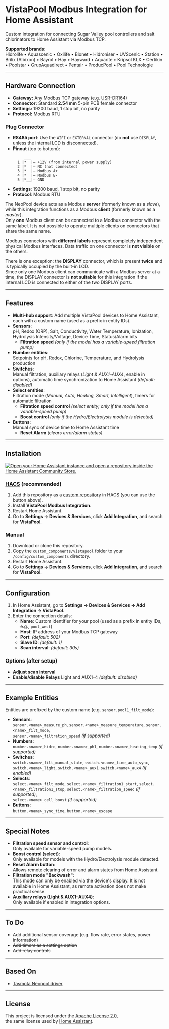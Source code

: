 # VistaPool Modbus Integration for Home Assistant

Custom integration for connecting Sugar Valley pool controllers and salt chlorinators to Home Assistant via Modbus TCP.


**Supported brands:**  
Hidrolife • Aquascenic • Oxilife • Bionet • Hidroniser • UVScenic • Station • Brilix (Albixon) • Bayrol • Hay • Hayward • Aquarite • Kripsol KLX • Certikin • Poolstar • GrupAquadirect • Pentair • ProducPool • Pool Technologie	

---

## Hardware Connection

- **Gateway:** Any Modbus TCP gateway (e.g. [USR-DR164](https://www.pusr.com/products/Serial-to-Dual-Band-WiFi-Converter.html))
- **Connector:** Standard **2.54 mm** 5-pin PCB female connector
- **Settings:** 19200 baud, 1 stop bit, no parity
- **Protocol:** Modbus RTU

### Plug Connector

- **RS485 port**: Use the `WIFI` or `EXTERNAL` connector (do **not** use `DISPLAY`, unless the internal LCD is disconnected).
- **Pinout** (top to bottom):
    ```
         ___
      1 |*  |– +12V (from internal power supply)
      2 |*  |– NC (not connected)
      3 |*  |– Modbus A+
      4 |*  |– Modbus B-
      5 |*__|– GND
    ```
- **Settings**: 19200 baud, 1 stop bit, no parity
- **Protocol**: Modbus RTU


The NeoPool device acts as a Modbus **server** (formerly known as a *slave*), while this integration functions as a Modbus **client** (formerly known as a *master*).  
Only **one** Modbus client can be connected to a Modbus connector with the same label. It is not possible to operate multiple clients on connectors that share the same name.

Modbus connectors with **different labels** represent completely independent physical Modbus interfaces. Data traffic on one connector is **not visible** on the others.

There is one exception: the **DISPLAY** connector, which is present **twice** and is typically occupied by the built-in LCD.  
Since only one Modbus client can communicate with a Modbus server at a time, the DISPLAY connector is **not suitable** for this integration if the internal LCD is connected to either of the two DISPLAY ports.


---

## Features

- **Multi-hub support**: Add multiple VistaPool devices to Home Assistant, each with a custom name (used as a prefix in entity IDs).
- **Sensors**:  
  pH, Redox (ORP), Salt, Conductivity, Water Temperature, Ionization, Hydrolysis Intensity/Voltage, Device Time, Status/Alarm bits  
  - **Filtration speed** *(only if the model has a variable-speed filtration pump)*
- **Number entities**:  
  Setpoints for pH, Redox, Chlorine, Temperature, and Hydrolysis production
- **Switches**:  
  Manual filtration, auxiliary relays (*Light & AUX1–AUX4*, enable in options), automatic time synchronization to Home Assistant *(default: disabled)*
- **Select entities**:  
  Filtration mode (*Manual, Auto, Heating, Smart, Intelligent*), timers for automatic filtration  
  - **Filtration speed control** *(select entity; only if the model has a variable-speed pump)*  
  - **Boost control** *(only if the Hydro/Electrolysis module is detected)*
- **Buttons**:  
  Manual sync of device time to Home Assistant time  
  - **Reset Alarm** *(clears error/alarm states)*

---

## Installation

[![Open your Home Assistant instance and open a repository inside the Home Assistant Community Store.](https://my.home-assistant.io/badges/hacs_repository.svg)](https://my.home-assistant.io/redirect/hacs_repository/?owner=svasek&repository=homeassistant-vistapool-modbus&category=Integration)

### [HACS](https://hacs.xyz/) (recommended)

1. Add this repository as a [custom repository](https://hacs.xyz/docs/faq/custom_repositories/) in HACS (you can use the button above).
2. Install **VistaPool Modbus Integration**.
3. Restart Home Assistant.
4. Go to **Settings → Devices & Services**, click **Add Integration**, and search for **VistaPool**.

### Manual

1. Download or clone this repository.
2. Copy the `custom_components/vistapool` folder to your `/config/custom_components` directory.
3. Restart Home Assistant.
4. Go to **Settings → Devices & Services**, click **Add Integration**, and search for **VistaPool**.

---

## Configuration

1. In Home Assistant, go to **Settings → Devices & Services → Add Integration → VistaPool**.
2. Enter the connection details:
    - **Name**: Custom identifier for your pool (used as a prefix in entity IDs, e.g., `pool_west`)
    - **Host**: IP address of your Modbus TCP gateway
    - **Port**: *(default: 502)*
    - **Slave ID**: *(default: 1)*
    - **Scan interval**: *(default: 30s)*

### Options (after setup)

- **Adjust scan interval**
- **Enable/disable Relays** Light and AUX1–4 *(default: disabled)*

---

## Example Entities

Entities are prefixed by the custom name (e.g. `sensor.pool1_filt_mode`):

- **Sensors**:  
  `sensor.<name>_measure_ph`, `sensor.<name>_measure_temperature`, `sensor.<name>_filt_mode`,  
  `sensor.<name>_filtration_speed` *(if supported)*
- **Numbers**:  
  `number.<name>_hidro`, `number.<name>_ph1`, 
  `number.<name>_heating_temp` *(if supported)*
- **Switches**:  
  `switch.<name>_filt_manual_state`, `switch.<name>_time_auto_sync`,
  `switch.<name>_light`, `switch.<name>_aux1`-`switch.<name>_aux4`   *(if enabled)*
- **Selects**:  
  `select.<name>_filt_mode`, `select.<name>_filtration1_start`, `select.<name>_filtration1_stop`,
  `select.<name>_filtration_speed` *(if supported)*,  
  `select.<name>_cell_boost` *(if supported)*
- **Buttons**:  
  `button.<name>_sync_time`, `button.<name>_escape`

---

## Special Notes

- **Filtration speed sensor and control**:  
  Only available for variable-speed pump models.
- **Boost control (select)**:  
  Only available for models with the Hydro/Electrolysis module detected.
- **Reset Alarm button**:  
  Allows remote clearing of error and alarm states from Home Assistant.
- **Filtration mode "Backwash"**:  
  This mode can only be enabled via the device's display. It is not available in Home Assistant, as remote activation does not make practical sense.
- **Auxiliary relays (Light & AUX1–AUX4)**:  
  Only available if enabled in integration options.


---

## To Do

- Add additional sensor coverage (e.g. flow rate, error states, power information)
- ~~Add timers as a settings option~~
- ~~Add relay controls~~

---

## Based On

- [Tasmota Neopool driver](https://github.com/arendst/Tasmota/blob/master/tasmota/tasmota_xsns_sensor/xsns_83_neopool.ino)

---

## License

This project is licensed under the [Apache License 2.0](https://choosealicense.com/licenses/apache-2.0/),  
the same license used by [Home Assistant](https://www.home-assistant.io/developers/license/).
